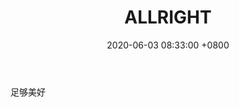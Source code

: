 ﻿---
layout: post
title:  "ALLRIGHT"
date:   2020-06-03 08:33:00 +0800
categories: jekyll update
---
足够美好
